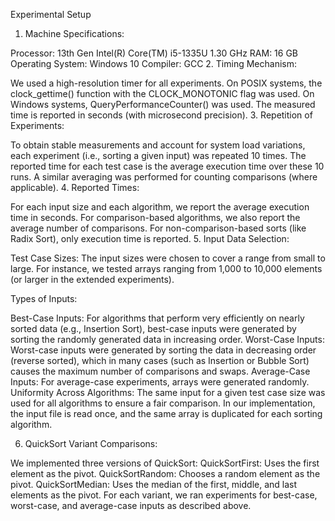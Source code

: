 Experimental Setup
1. Machine Specifications:

Processor: 13th Gen Intel(R) Core(TM) i5-1335U   1.30 GHz
RAM: 16 GB
Operating System: Windows 10 
Compiler: GCC 
2. Timing Mechanism:

We used a high-resolution timer for all experiments.
On POSIX systems, the clock_gettime() function with the CLOCK_MONOTONIC flag was used.
On Windows systems, QueryPerformanceCounter() was used.
The measured time is reported in seconds (with microsecond precision).
3. Repetition of Experiments:

To obtain stable measurements and account for system load variations, each experiment (i.e., sorting a given input) was repeated 10 times.
The reported time for each test case is the average execution time over these 10 runs.
A similar averaging was performed for counting comparisons (where applicable).
4. Reported Times:

For each input size and each algorithm, we report the average execution time in seconds.
For comparison-based algorithms, we also report the average number of comparisons.
For non-comparison-based sorts (like Radix Sort), only execution time is reported.
5. Input Data Selection:

Test Case Sizes:
The input sizes were chosen to cover a range from small to large. For instance, we tested arrays ranging from 1,000 to 10,000 elements (or larger in the extended experiments).

Types of Inputs:

Best-Case Inputs:
For algorithms that perform very efficiently on nearly sorted data (e.g., Insertion Sort), best-case inputs were generated by sorting the randomly generated data in increasing order.
Worst-Case Inputs:
Worst-case inputs were generated by sorting the data in decreasing order (reverse sorted), which in many cases (such as Insertion or Bubble Sort) causes the maximum number of comparisons and swaps.
Average-Case Inputs:
For average-case experiments, arrays were generated randomly.
Uniformity Across Algorithms:
The same input for a given test case size was used for all algorithms to ensure a fair comparison. In our implementation, the input file is read once, and the same array is duplicated for each sorting algorithm.

6. QuickSort Variant Comparisons:

We implemented three versions of QuickSort:
QuickSortFirst: Uses the first element as the pivot.
QuickSortRandom: Chooses a random element as the pivot.
QuickSortMedian: Uses the median of the first, middle, and last elements as the pivot.
For each variant, we ran experiments for best-case, worst-case, and average-case inputs as described above.
